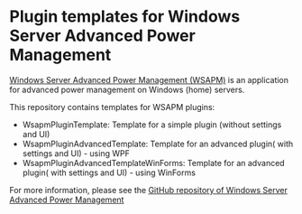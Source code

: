 # Plugin templates for Windows Server Advanced Power Management
[Windows Server Advanced Power Management (WSAPM)](https://github.com/DecaTec/Wsapm) is an application for advanced power management on Windows (home) servers.

This repository contains templates for WSAPM plugins:
- WsapmPluginTemplate: Template for a simple plugin (without settings and UI)
- WsapmPluginAdvancedTemplate: Template for an advanced plugin( with settings and UI) - using WPF
- WsapmPluginAdvancedTemplateWinForms: Template for an advanced plugin( with settings and UI) - using WinForms

For more information, please see the [GitHub repository of Windows Server Advanced Power Management](https://github.com/DecaTec/Wsapm)
